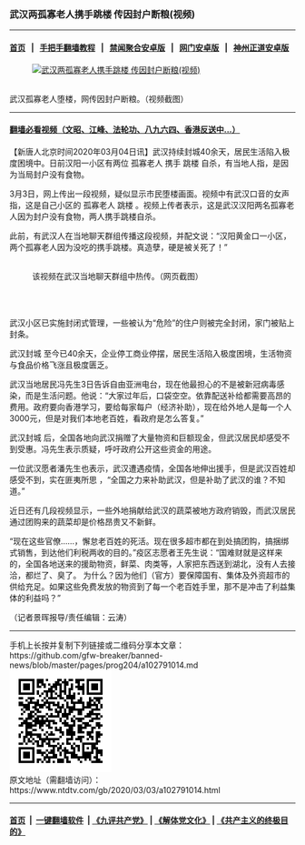 ### 武汉两孤寡老人携手跳楼 传因封户断粮(视频)
------------------------

#### [首页](https://github.com/gfw-breaker/banned-news/blob/master/README.md) &nbsp;&nbsp;|&nbsp;&nbsp; [手把手翻墙教程](https://github.com/gfw-breaker/guides/wiki) &nbsp;&nbsp;|&nbsp;&nbsp; [禁闻聚合安卓版](https://github.com/gfw-breaker/bn-android) &nbsp;&nbsp;|&nbsp;&nbsp; [网门安卓版](https://github.com/oGate2/oGate) &nbsp;&nbsp;|&nbsp;&nbsp; [神州正道安卓版](https://github.com/SzzdOgate/update) 



<div><div class="featured_image">
 <a href="https://i.ntdtv.com/assets/uploads/2020/03/Untitled-1-copy-1.jpg" target="_blank">
  <figure>
   <img alt="武汉两孤寡老人携手跳楼 传因封户断粮(视频)" src="https://i.ntdtv.com/assets/uploads/2020/03/Untitled-1-copy-1.jpg"/>
  </figure><br/>
 </a>
 <span class="caption">
  武汉孤寡老人堕楼，网传因封户断粮。（视频截图）
 </span>
</div>
</div><hr/>

#### [翻墙必看视频（文昭、江峰、法轮功、八九六四、香港反送中...）](https://github.com/gfw-breaker/banned-news/blob/master/pages/link3.md)

<div><div class="post_content" itemprop="articleBody">
 <p>
  【新唐人北京时间2020年03月04日讯】武汉持续封城40余天，居民生活陷入极度困境中。日前汉阳一小区有两位
  <ok href="https://www.ntdtv.com/gb/孤寡老人.htm">
   孤寡老人
  </ok>
  携手
  <ok href="https://www.ntdtv.com/gb/跳楼.htm">
   跳楼
  </ok>
  自杀，有当地人指，是因为当局封户没有食物。
 </p>
 <p>
  3月3日，网上传出一段视频，疑似显示市民堕楼画面。视频中有武汉口音的女声指，这是自己小区的
  <ok href="https://www.ntdtv.com/gb/孤寡老人.htm">
   孤寡老人
  </ok>
  <ok href="https://www.ntdtv.com/gb/跳楼.htm">
   跳楼
  </ok>
  。视频上传者表示，这是武汉汉阳两名孤寡老人因为封户没有食物，两人携手跳楼自杀。
 </p>
 <div class="video_fit_container">
 </div>
 <p>
  此前，有武汉人在当地聊天群组传播这段视频，并配文说：“汉阳黄金口一小区，两个孤寡老人因为没吃的携手跳楼。真造孽，硬是被关死了！”
 </p>
 <figure class="wp-caption aligncenter" id="attachment_102791039" style="width: 347px">
  <img alt="" class="wp-image-102791039" src="https://i.ntdtv.com/assets/uploads/2020/03/Untitled-1-copy-600x787.jpg">
   <br/><figcaption class="wp-caption-text">
    该视频在武汉当地聊天群组中热传。（网页截图）
   </figcaption><br/>
  </img>
 </figure><br/>
 <p>
  武汉小区已实施封闭式管理，一些被认为“危险”的住户则被完全封闭，家门被贴上封条。
 </p>
 <p>
  <ok href="https://www.ntdtv.com/gb/武汉封城.htm">
   武汉封城
  </ok>
  至今已40余天，企业停工商业停摆，居民生活陷入极度困境，生活物资与食品价格飞涨且极度匮乏。
 </p>
 <p>
  武汉当地居民冯先生3日告诉自由亚洲电台，现在他最担心的不是被新冠病毒感染，而是生活问题。他说：“大家过年后，口袋空空。依靠配送补给都需要高昂的费用。政府要向香港学习，要给每家每户（经济补助），现在给外地人是每一个人3000元，但是对我们本地老百姓，看政府是怎么答复。”
 </p>
 <p>
  <ok href="https://www.ntdtv.com/gb/武汉封城.htm">
   武汉封城
  </ok>
  后，全国各地向武汉捐赠了大量物资和巨额现金，但武汉居民却感受不到受惠。冯先生表示质疑，呼吁政府公开这些资金的用途。
 </p>
 <p>
  一位武汉愿者潘先生也表示，武汉遭遇疫情，全国各地伸出援手，但是武汉百姓却感受不到，实在匪夷所思 ，“全国之力来补助武汉，但是补助了武汉的谁？不知道。”
 </p>
 <p>
  近日还有几段视频显示，一些外地捐献给武汉的蔬菜被地方政府销毁，而武汉居民通过团购来的蔬菜却是价格昂贵又不新鲜。
 </p>
 <p>
  “现在这些官僚……，懈怠老百姓的死活。现在很多超市都在到处搞团购，搞捆绑式销售，到达他们利税两收的目的。”疫区志愿者王先生说：“国难财就是这样来的，全国各地送来的援助物资，鲜菜、肉类等，人家把东西送到湖北，没有人去接洽，都烂了、臭了。 为什么？因为他们（官方）要保障国有、集体及外资超市的供给充足。如果这些免费发放的物资到了每一个老百姓手里，那不是冲击了利益集体的利益吗？”
 </p>
 <p>
  （记者景晖报导/责任编辑：云涛）
 </p>
 <div class="single_ad">
 </div>
</div>
</div>
<hr/>
手机上长按并复制下列链接或二维码分享本文章：<br/>
https://github.com/gfw-breaker/banned-news/blob/master/pages/prog204/a102791014.md <br/>
<a href='https://github.com/gfw-breaker/banned-news/blob/master/pages/prog204/a102791014.md'><img src='https://github.com/gfw-breaker/banned-news/blob/master/pages/prog204/a102791014.md.png'/></a> <br/>
原文地址（需翻墙访问）：https://www.ntdtv.com/gb/2020/03/03/a102791014.html


------------------------
#### [首页](https://github.com/gfw-breaker/banned-news/blob/master/README.md) &nbsp;|&nbsp; [一键翻墙软件](https://github.com/gfw-breaker/nogfw/blob/master/README.md) &nbsp;| [《九评共产党》](https://github.com/gfw-breaker/9ping.md/blob/master/README.md#九评之一评共产党是什么) | [《解体党文化》](https://github.com/gfw-breaker/jtdwh.md/blob/master/README.md) | [《共产主义的终极目的》](https://github.com/gfw-breaker/gczydzjmd.md/blob/master/README.md)


<img src='http://gfw-breaker.win/banned-news/pages/prog204/a102791014.md' width='0px' height='0px'/>